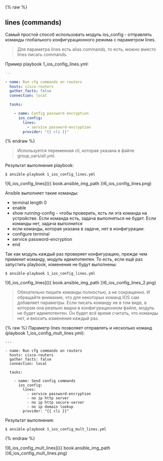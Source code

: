 {% raw %}
## lines (commands)

Самый простой способ использовать модуль ios_config - отправлять команды глобального конфигурационного режима с параметром lines.

> Для параметра lines есть alias commands, то есть, можно вместо lines писать commands.

Пример playbook 1_ios_config_lines.yml:
```yml
---

- name: Run cfg commands on routers
  hosts: cisco-routers
  gather_facts: false
  connection: local

  tasks:

    - name: Config password encryption
      ios_config:
        lines:
          - service password-encryption
        provider: "{{ cli }}"
```
{% endraw %}
> Используется переменная cli, которая указана в файле group_vars/all.yml.

Результат выполнения playbook:
```
$ ansible-playbook 1_ios_config_lines.yml
```

![6_ios_config_lines]({{ book.ansible_img_path }}6_ios_config_lines.png)

Ansible выполняет такие команды:
* terminal length 0
* enable
* show running-config - чтобы проверить, есть ли эта команда на устройстве. Если команда есть, задача выполняться не будет. Если команды нет, задача выполнится
* если команды, которая указана в задаче, нет в конфигурации:
 * configure terminal
 * service password-encryption
 * end

Так как модуль каждый раз проверяет конфигурацию, прежде чем применит команду, модуль идемпотентен.
То есть, если ещё раз запустить playbook, изменения не будут выполнены:
```
$ ansible-playbook 1_ios_config_lines.yml
```

![6_ios_config_lines]({{ book.ansible_img_path }}6_ios_config_lines_2.png)

> Обязательно пишите команды полностью, а не сокращенно. И обращайте внимание, что для некоторых команд IOS сам добавляет параметры. Если писать команду не в том виде, в котором она реально видна в конфигурационном файле, модуль не будет идемпотентен. Он будет всё время считать, что команды нет, и вносить изменения каждый раз. 

{% raw %}
Параметр lines позволяет отправлять и несколько команд (playbook 1_ios_config_mult_lines.yml):
```
---

- name: Run cfg commands on routers
  hosts: cisco-routers
  gather_facts: false
  connection: local

  tasks:

    - name: Send config commands
      ios_config:
        lines:
          - service password-encryption
          - no ip http server
          - no ip http secure-server
          - no ip domain lookup
        provider: "{{ cli }}"
```

Результат выполнения:
```
$ ansible-playbook 1_ios_config_mult_lines.yml
```
{% endraw %}

![6_ios_config_mult_lines]({{ book.ansible_img_path }}6_ios_config_mult_lines.png)

